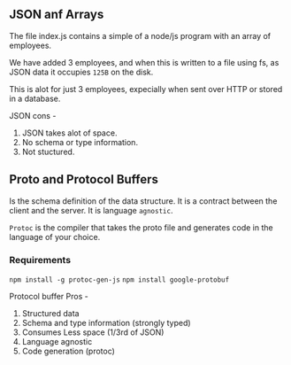 ## JSON anf Arrays

The file index.js contains a simple of a node/js program with an array of employees.

We have added 3 employees, and when this is written to a file using fs, as JSON data it occupies `125B` on the disk.

This is alot for just 3 employees, expecially when sent over HTTP or stored in a database.

JSON cons -

1. JSON takes alot of space.
2. No schema or type information.
3. Not stuctured.

## Proto and Protocol Buffers

Is the schema definition of the data structure. It is a contract between the client and the server. It is language `agnostic`.

`Protoc` is the compiler that takes the proto file and generates code in the language of your choice.

### Requirements

`npm install -g protoc-gen-js`
`npm install google-protobuf`

Protocol buffer Pros -

1. Structured data
2. Schema and type information (strongly typed)
3. Consumes Less space (1/3rd of JSON)
4. Language agnostic
5. Code generation (protoc)
